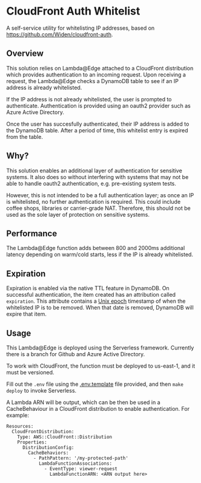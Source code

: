 # CloudFront Auth Whitelist

A self-service utility for whitelisting IP addresses, based on https://github.com/Widen/cloudfront-auth.

## Overview

This solution relies on Lambda@Edge attached to a CloudFront distribution which provides authentication to an incoming request. Upon receiving a request, the Lambda@Edge checks a DynamoDB table to see if an IP address is already whitelisted.

If the IP address is not already whitelisted, the user is prompted to authenticate. Authentication is provided using an oauth2 provider such as Azure Active Directory. 

Once the user has succesfully authenticated, their IP address is added to the DynamoDB table. After a period of time, this whitelist entry is expired from the table.

## Why?

This solution enables an additional layer of authentication for sensitive systems. It also does so without interfering with systems that may not be able to handle oauth2 authentication, e.g. pre-existing system tests.

However, this is not intended to be a full authentication layer; as once an IP is whitelisted, no further authentication is required. This could include coffee shops, libraries or carrier-grade NAT. Therefore, this should not be used as the sole layer of protection on sensitive systems.

## Performance

The Lambda@Edge function adds between 800 and 2000ms additional latency depending on warm/cold starts, less if the IP is already whitelisted.

## Expiration

Expiration is enabled via the native TTL feature in DynamoDB. On successful authentication, the item created has an attribution called `expiration`. This attribute contains a [Unix epoch] timestamp of when the whitelisted IP is to be removed. When that date is removed, DynamoDB will expire that item.

[Unix epoch]: https://en.wikipedia.org/wiki/Unix_time

## Usage

This Lambda@Edge is deployed using the Serverless framework. Currently there is a branch for Github and Azure Active Directory.

To work with CloudFront, the function must be deployed to us-east-1, and it must be versioned.

Fill out the `.env` file using the [.env.template](.env.template) file provided, and then `make deploy` to invoke Serverless.

A Lambda ARN will be output, which can be then be used in a CacheBehaviour in a CloudFront distribution to enable authentication. For example:

```
Resources:
  CloudFrontDistribution:
    Type: AWS::CloudFront::Distribution
    Properties:
      DistributionConfig:
        CacheBehaviors:
          - PathPattern: '/my-protected-path'
            LambdaFunctionAssociations:
              - EventType: viewer-request
                LambdaFunctionARN: <ARN output here>
```
